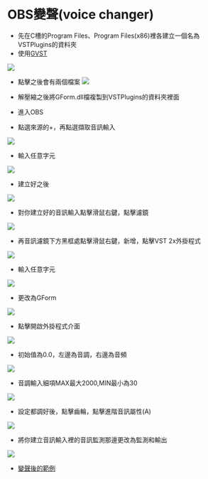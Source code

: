# OBS變聲(voice changer)
- 先在C槽的Program Files、Program Files(x86)裡各建立一個名為VSTPlugins的資料夾
- 使用[GVST](https://www.gvst.co.uk/beta.htm)

![](https://i.imgur.com/iK4EXPH.png)

- 點擊之後會有兩個檔案
![](https://i.imgur.com/b1P6tZ4.png)

- 解壓縮之後將GForm.dll檔複製到VSTPlugins的資料夾裡面
- 進入OBS
- 點選來源的+，再點選擷取音訊輸入

![](https://i.imgur.com/vWjjiZt.png)

- 輸入任意字元

![](https://i.imgur.com/GGrXmBt.png)

- 建立好之後

![](https://i.imgur.com/4GSsgMB.png)

- 對你建立好的音訊輸入點擊滑鼠右鍵，點擊濾鏡

![](https://i.imgur.com/AuqRCnS.png)

- 再音訊濾鏡下方黑框處點擊滑鼠右鍵，新增，點擊VST 2x外掛程式

![](https://i.imgur.com/eKnDCbT.png)

- 輸入任意字元

![](https://i.imgur.com/UFnmgKv.png)

- 更改為GForm

![](https://i.imgur.com/19tWH6X.png)

- 點擊開啟外掛程式介面

![](https://i.imgur.com/eElX54S.png)

- 初始值為0.0，左邊為音調，右邊為音頻

![](https://i.imgur.com/pX2LWx1.png)

- 音調輸入細項MAX最大2000,MIN最小為30

![](https://i.imgur.com/UvlqBiq.png)

- 設定都調好後，點擊齒輪，點擊進階音訊屬性(A)

![](https://i.imgur.com/BLiNegr.png)

- 將你建立音訊輸入裡的音訊監測那邊更改為監測和輸出

![](https://i.imgur.com/UJeWgac.png)

- [變聲後的範例](https://github.com/Finn0331/2021CS/blob/main/OBS/voicechanger/OBSvoicechangertest.mkv)






